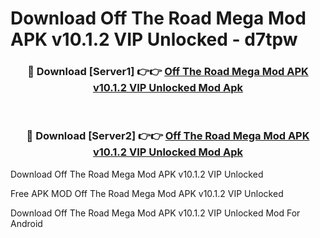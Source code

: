 # Download Off The Road Mega Mod APK v10.1.2 VIP Unlocked - d7tpw



<div align="center">
<h3>🔴 Download [Server1] 👉👉 <a href="https://momento.my/?title=Off_The_Road_Mega_Mod_APK_v10.1.2_VIP_Unlocked">Off The Road Mega Mod APK v10.1.2 VIP Unlocked Mod Apk</a></h3><br>

<h3>🔴 Download [Server2] 👉👉 <a href="https://momento.my/?title=Off_The_Road_Mega_Mod_APK_v10.1.2_VIP_Unlocked">Off The Road Mega Mod APK v10.1.2 VIP Unlocked Mod Apk</a></h3>
</div>



Download Off The Road Mega Mod APK v10.1.2 VIP Unlocked 

Free APK MOD Off The Road Mega Mod APK v10.1.2 VIP Unlocked 

Download Off The Road Mega Mod APK v10.1.2 VIP Unlocked Mod For Android
